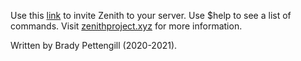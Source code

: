 Use this [link](https://discord.com/api/oauth2/authorize?client_id=710700921952141393&permissions=8&scope=bot%20applications.commands) to invite Zenith to your server.
Use $help to see a list of commands. Visit [zenithproject.xyz](https://zenithproject.xyz) for more information.

Written by Brady Pettengill (2020-2021).
